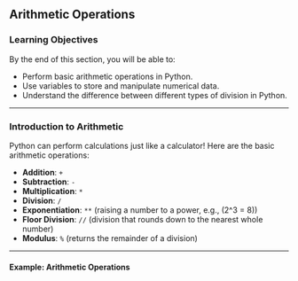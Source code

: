 ## Arithmetic Operations

### Learning Objectives
By the end of this section, you will be able to:
- Perform basic arithmetic operations in Python.
- Use variables to store and manipulate numerical data.
- Understand the difference between different types of division in Python.

---

### Introduction to Arithmetic
Python can perform calculations just like a calculator! Here are the basic arithmetic operations:

- **Addition**: `+`
- **Subtraction**: `-`
- **Multiplication**: `*`
- **Division**: `/`
- **Exponentiation**: `**` (raising a number to a power, e.g., \(2^3 = 8\))
- **Floor Division**: `//` (division that rounds down to the nearest whole number)
- **Modulus**: `%` (returns the remainder of a division)

---

#### Example: Arithmetic Operations